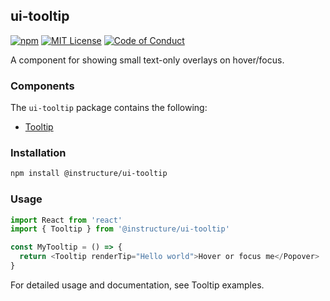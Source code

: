 ## ui-tooltip

[![npm][npm]][npm-url]
[![MIT License][license-badge]][license]
[![Code of Conduct][coc-badge]][coc]

A component for showing small text-only overlays on hover/focus.

### Components

The `ui-tooltip` package contains the following:

- [Tooltip](Tooltip)

### Installation

```sh
npm install @instructure/ui-tooltip
```

### Usage

```js
import React from 'react'
import { Tooltip } from '@instructure/ui-tooltip'

const MyTooltip = () => {
  return <Tooltip renderTip="Hello world">Hover or focus me</Popover>
}
```

For detailed usage and documentation, see Tooltip examples.

[npm]: https://img.shields.io/npm/v/@instructure/ui-tooltip.svg
[npm-url]: https://npmjs.com/package/@instructure/ui-tooltip
[license-badge]: https://img.shields.io/npm/l/instructure-ui.svg?style=flat-square
[license]: https://github.com/instructure/instructure-ui/blob/master/LICENSE.md
[coc-badge]: https://img.shields.io/badge/code%20of-conduct-ff69b4.svg?style=flat-square
[coc]: https://github.com/instructure/instructure-ui/blob/master/CODE_OF_CONDUCT.md
